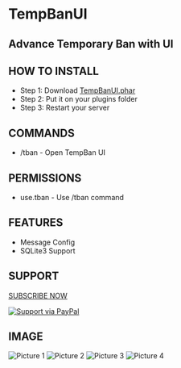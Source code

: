 # TempBanUI
## Advance Temporary Ban with UI

## HOW TO INSTALL
* Step 1: Download [TempBanUI.phar](https://poggit.pmmp.io/r/26116/TempBanUI_dev-1.phar)
* Step 2: Put it on your plugins folder
* Step 3: Restart your server

## COMMANDS
* /tban - Open TempBan UI

## PERMISSIONS
* use.tban - Use /tban command

## FEATURES
* Message Config
* SQLite3 Support

## SUPPORT
[SUBSCRIBE NOW](https://www.youtube.com/channel/UCdz9zL45-G-rJETBVIGcT2Q)

[![Support via PayPal](https://cdn.rawgit.com/twolfson/paypal-github-button/1.0.0/dist/button.svg)](https://www.paypal.me/freakingdev)

## IMAGE
![Picture 1](https://github.com/FreakingDev/TempBanUI/blob/master/Image/Pic1.png)
![Picture 2](https://github.com/FreakingDev/TempBanUI/blob/master/Image/Pic2.png)
![Picture 3](https://github.com/FreakingDev/TempBanUI/blob/master/Image/Pic3.png)
![Picture 4](https://github.com/FreakingDev/TempBanUI/blob/master/Image/Pic4.png)
